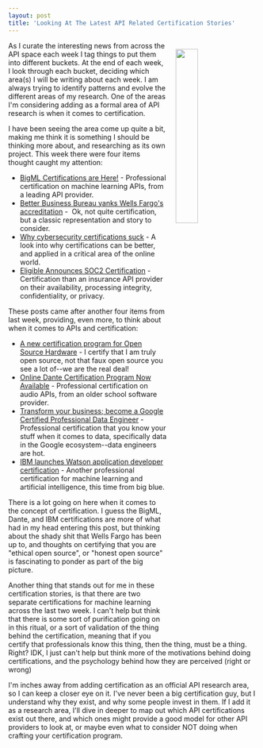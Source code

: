 ```yaml
---
layout: post
title: 'Looking At The Latest API Related Certification Stories'
---
```

<p><img style="padding: 15px;" src="https://s3.amazonaws.com/kinlane-productions/bw-icons/bw-certification.png" alt="" width="30%" align="right" /></p>
<ul>
</ul>
<p>As I curate the interesting news from across the API space each week I tag things to put them into different buckets. At the end of each week, I look through each bucket, deciding which area(s) I will be writing about each week. I am always trying to identify patterns and evolve the different areas of my research. One of the areas I'm considering adding as a formal area of API research is when it comes to certification.&nbsp;</p>
<p>I have been seeing the area come up quite a bit, making me think it is something I should be thinking more about, and researching&nbsp;as its own project. This week there were four items thought caught my attention:</p>
<ul>
<li><a href="https://blog.bigml.com/2016/10/21/bigml-certifications-are-here/">BigML Certifications are Here!</a> - Professional certification on machine learning APIs, from a leading API provider.</li>
<li><a href="http://boingboing.net/2016/10/20/better-business-bureau-yanks-w.html">Better Business Bureau yanks Wells Fargo's accreditation</a> - &nbsp;Ok, not quite certification, but a classic representation and story to consider.</li>
<li><a href="http://blog.erratasec.com/2016/10/why-cybersecurity-certifications-suck.html">Why cybersecurity certifications suck</a> - A look into why certifications can be better, and applied in a critical area of the online world.</li>
<li><a href="https://eligible.com/blog/eligible-announces-soc2-certification/">Eligible Announces SOC2 Certification</a> - Certification than an insurance API provider on their availability, processing integrity, confidentiality, or privacy.</li>
</ul>
<p>These posts came after another four items from last week, providing, even more, to think about when it comes to APIs and certification:</p>
<ul>
</ul>
<ul>
<li><a href="http://boingboing.net/2016/10/13/a-new-certification-program-fo.html">A new certification program for Open Source Hardware</a> - I certify that I am truly open source, not that faux open source you see a lot of--we are the real deal!</li>
<li><a href="http://www.avnetwork.com/avnetwork/online-dante-certification-program-now-available/125135">Online Dante Certification Program Now Available</a> - Professional certification on audio APIs, from an older school software provider.</li>
<li><a href="https://cloudplatform.googleblog.com/2016/10/transform-your-business-become-a-Google-Certified-Professional-Data-Engineer.html">Transform your business; become a Google Certified Professional Data Engineer</a> - Professional certification that you know your stuff when it comes to data, specifically data in the Google ecosystem--data engineers are hot.</li>
<li><a href="http://www.zdnet.com/article/ibm-launches-watson-application-developer-certification/">IBM launches Watson application developer certification</a> - Another professional certification for machine learning and artificial intelligence, this time from big blue.</li>
</ul>
<p>There is a lot going on here when it comes to the concept of certification. I guess the BigML, Dante, and IBM certifications are more of what had in my head entering this post, but thinking about the shady shit that Wells Fargo has been up to, and thoughts on certifying that you are "ethical open source", or "honest open source" is fascinating to ponder as part of the big picture.</p>
<p>Another thing that stands out for me in these certification stories, is that there are two separate certifications for machine learning across the last two week. I can't help but think that there is some sort of purification going on in this ritual, or a sort of validation of the thing behind the certification, meaning that if you certify that professionals know this thing, then the thing, must be a thing. Right? IDK, I just can't help but think more of the motivations behind doing certifications, and the psychology behind how they are perceived (right or wrong)</p>
<p>I'm inches away from adding certification as an official API research area, so I can keep a closer eye on it. I've never been a big certification guy, but I understand why they exist, and why some people invest in them. If I add it as a research area, I'll dive in deeper to map out which API certifications exist out there, and which ones might provide a good model for other API providers to look at, or maybe even what to consider NOT doing when crafting your certification program.</p>
<ul>
</ul>